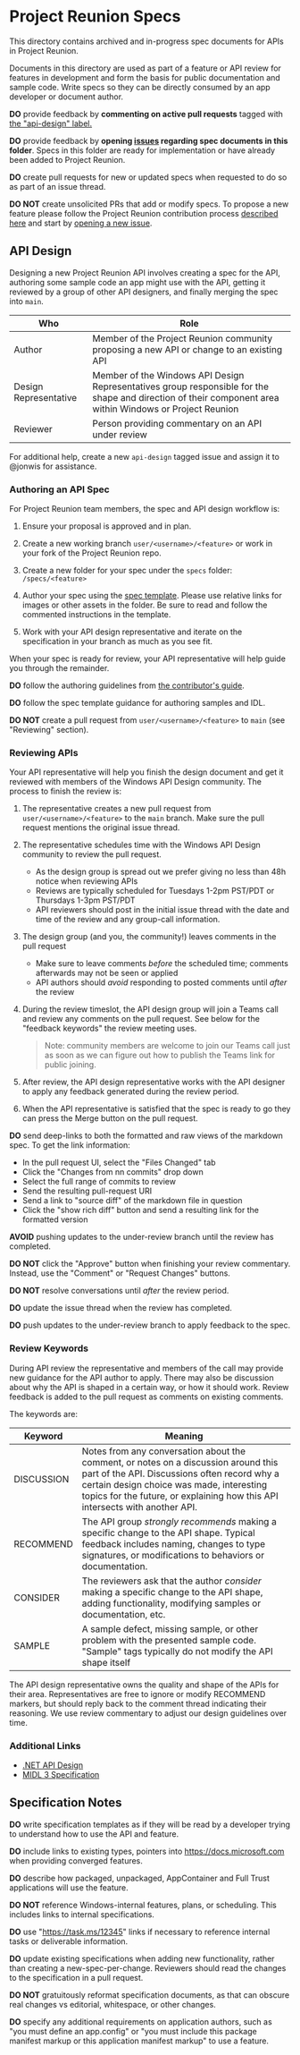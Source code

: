 # Project Reunion Specs

This directory contains archived and in-progress spec documents for APIs in Project Reunion.

Documents in this directory are used as part of a feature or API review for features in development
and form the basis for public documentation and sample code. Write specs so they can be directly
consumed by an app developer or document author.

**DO** provide feedback by **commenting on active pull requests** tagged with
[the "api-design" label.](https://github.com/microsoft/ProjectReunion/pulls?q=is%3Apr+is%3Aopen+label%3Aapi-design)

**DO** provide feedback by **opening
[issues](https://github.com/microsoft/ProjectReunion/issues/new/choose) regarding spec documents in
this folder**. Specs in this folder are ready for implementation or have already been added to
Project Reunion.

**DO** create pull requests for new or updated specs when requested to do so as part of an issue
thread.

**DO NOT** create unsolicited PRs that add or modify specs. To propose a new feature please follow
the Project Reunion contribution process [described here](../docs/contributor-guide.md) and start by
[opening a new issue](https://github.com/microsoft/ProjectReunion/issues/new/choose).

## API Design

Designing a new Project Reunion API involves creating a spec for the API, authoring some sample code
an app might use with the API, getting it reviewed by a group of other API designers, and finally
merging the spec into `main`.

| Who                   | Role                                                                                                                                                     |
| --------------------- | -------------------------------------------------------------------------------------------------------------------------------------------------------- |
| Author                | Member of the Project Reunion community proposing a new API or change to an existing API                                                                 |
| Design Representative | Member of the Windows API Design Representatives group responsible for the shape and direction of their component area within Windows or Project Reunion |
| Reviewer              | Person providing commentary on an API under review                                                                                                       |

For additional help, create a new `api-design` tagged issue and assign it to @jonwis for assistance.

### Authoring an API Spec

For Project Reunion team members, the spec and API design workflow is:

1. Ensure your proposal is approved and in plan.

2. Create a new working branch `user/<username>/<feature>` or work in your fork of the Project
   Reunion repo.

3. Create a new folder for your spec under the `specs` folder: `/specs/<feature>`

4. Author your spec using the [spec template](spec_template.md). Please use relative links for
   images or other assets in the folder. Be sure to read and follow the commented instructions in
   the template.

5. Work with your API design representative and iterate on the specification in your branch as much
   as you see fit.

When your spec is ready for review, your API representative will help guide you through the
remainder.

**DO** follow the authoring guidelines from [the contributor's guide](../docs/contributor-guide.md).

**DO** follow the spec template guidance for authoring samples and IDL.

**DO NOT** create a pull request from `user/<username>/<feature>` to `main` (see "Reviewing"
section).

### Reviewing APIs

Your API representative will help you finish the design document and get it reviewed with members of
the Windows API Design community. The process to finish the review is:

1. The representative creates a new pull request from `user/<username>/<feature>` to the `main`
   branch. Make sure the pull request mentions the original issue thread.

2. The representative schedules time with the Windows API Design community to review the pull
   request.

    - As the design group is spread out we prefer giving no less than 48h notice when reviewing APIs
    - Reviews are typically scheduled for Tuesdays 1-2pm PST/PDT or Thursdays 1-3pm PST/PDT
    - API reviewers should post in the initial issue thread with the date and time of the review and
      any group-call information.

3. The design group (and you, the community!) leaves comments in the pull request

    - Make sure to leave comments _before_ the scheduled time; comments afterwards may not be seen
      or applied
    - API authors should _avoid_ responding to posted comments until _after_ the review

4. During the review timeslot, the API design group will join a Teams call and review any comments
   on the pull request. See below for the "feedback keywords" the review meeting uses.

    > Note: community members are welcome to join our Teams call just as soon as we can figure out
    > how to publish the Teams link for public joining.

5. After review, the API design representative works with the API designer to apply any feedback
   generated during the review period.

6. When the API representative is satisfied that the spec is ready to go they can press the Merge
   button on the pull request.

**DO** send deep-links to both the formatted and raw views of the markdown spec. To get the link
information:

-   In the pull request UI, select the "Files Changed" tab
-   Click the "Changes from nn commits" drop down
-   Select the full range of commits to review
-   Send the resulting pull-request URI
-   Send a link to "source diff" of the markdown file in question
-   Click the "show rich diff" button and send a resulting link for the formatted version

**AVOID** pushing updates to the under-review branch until the review has completed.

**DO NOT** click the "Approve" button when finishing your review commentary. Instead, use the
"Comment" or "Request Changes" buttons.

**DO NOT** resolve conversations until _after_ the review period.

**DO** update the issue thread when the review has completed.

**DO** push updates to the under-review branch to apply feedback to the spec.

### Review Keywords

During API review the representative and members of the call may provide new guidance for the API
author to apply. There may also be discussion about why the API is shaped in a certain way, or how
it should work. Review feedback is added to the pull request as comments on existing comments.

The keywords are:

| Keyword    | Meaning                                                                                                                                                                                                                                                        |
| ---------- | -------------------------------------------------------------------------------------------------------------------------------------------------------------------------------------------------------------------------------------------------------------- |
| DISCUSSION | Notes from any conversation about the comment, or notes on a discussion around this part of the API. Discussions often record why a certain design choice was made, interesting topics for the future, or explaining how this API intersects with another API. |
| RECOMMEND  | The API group _strongly recommends_ making a specific change to the API shape. Typical feedback includes naming, changes to type signatures, or modifications to behaviors or documentation.                                                                   |
| CONSIDER   | The reviewers ask that the author _consider_ making a specific change to the API shape, adding functionality, modifying samples or documentation, etc.                                                                                                         |
| SAMPLE     | A sample defect, missing sample, or other problem with the presented sample code. "Sample" tags typically do not modify the API shape itself                                                                                                                   |

The API design representative owns the quality and shape of the APIs for their area. Representatives
are free to ignore or modify RECOMMEND markers, but should reply back to the comment thread
indicating their reasoning. We use review commentary to adjust our design guidelines over time.

### Additional Links

-   [.NET API Design](https://github.com/dotnet/runtime/blob/main/docs/project/api-review-process.md)
-   [MIDL 3 Specification](https://docs.microsoft.com/en-us/uwp/midl-3/)

## Specification Notes

**DO** write specification templates as if they will be read by a developer trying to understand how
to use the API and feature.

**DO** include links to existing types, pointers into https://docs.microsoft.com when providing
converged features.

**DO** describe how packaged, unpackaged, AppContainer and Full Trust applications will use the
feature.

**DO NOT** reference Windows-internal features, plans, or scheduling. This includes links to
internal specifications.

**DO** use "https://task.ms/12345" links if necessary to reference internal tasks or deliverable
information.

**DO** update existing specifications when adding new functionality, rather than creating a
new-spec-per-change. Reviewers should read the changes to the specification in a pull request.

**DO NOT** gratuitously reformat specification documents, as that can obscure real changes vs
editorial, whitespace, or other changes.

**DO** specify any additional requirements on application authors, such as "you must define an
app.config" or "you must include this package manifest markup or this application manifest markup"
to use a feature.
